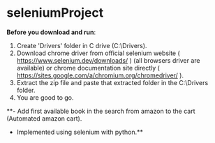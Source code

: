 # seleniumProject

**Before you download and run**:
1. Create 'Drivers' folder in C drive (C:\Drivers).
2. Download chrome driver from official selenium website ( https://www.selenium.dev/downloads/ ) (all browsers driver are available) or chrome documentation site directly ( https://sites.google.com/a/chromium.org/chromedriver/ ).
3. Extract the zip file and paste that extracted folder in the C:\Drivers folder.
4. You are good to go.


**- Add first available book in the search from amazon to the cart (Automated amazon cart).
- Implemented using selenium with python.**

